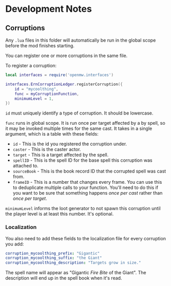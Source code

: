 # Development Notes

## Corruptions

Any `.lua` files in this folder will automatically be run in the global scope before the mod finishes starting.

You can register one or more corruptions in the same file.

To register a corruption:
```lua
local interfaces = require('openmw.interfaces')

interfaces.ErnCorruptionLedger.registerCorruption({
    id = "mycoolthing",
    func = myCorruptionFunction,
    minimumLevel = 1,
})
```

`id` must uniquely identify a type of corruption. It should be lowercase.

`func` runs in global scope. It is run once per target affected by a by spell, so it may be invoked multiple times for the same cast. It takes in a single argument, which is a table with these fields:

* `id` - This is the id you registered the corruption under.
* `caster` - This is the caster actor.
* `target` - This is a target affected by the spell.
* `spellID` - This is the spell ID for the base spell this corruption was attached to.
* `sourceBook` - This is the book record ID that the corrupted spell was cast from.
* `frameID` - This is a number that changes every frame. You can use this to deduplicate multiple calls to your function. You'll need to do this if you want to be sure that something happens *once per cast* rather than *once per target*.

`minimumLevel` informs the loot generator to not spawn this corruption until the player level is at least this number. It's optional.

### Localization

You also need to add these fields to the localization file for every corruption you add:

```yaml
corruption_mycoolthing_prefix: "Gigantic"
corruption_mycoolthing_suffix: "the Giant"
corruption_mycoolthing_description: "Targets grow in size."
```

The spell name will appear as "Gigantic *Fire Bite* of the Giant". The description will end up in the spell book when it's read.
